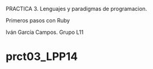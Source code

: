 PRACTICA 3. Lenguajes y paradigmas de programacion.

Primeros pasos con Ruby

Iván García Campos. Grupo L11

prct03_LPP14
============
